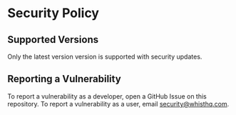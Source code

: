 # Security Policy

## Supported Versions

Only the latest version version is supported with security updates.

## Reporting a Vulnerability

To report a vulnerability as a developer, open a GitHub Issue on this repository. To
report a vulnerability as a user, email security@whisthq.com.
